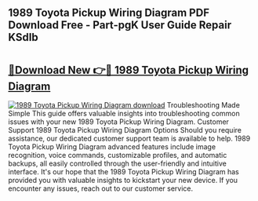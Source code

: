 ## 1989 Toyota Pickup Wiring Diagram PDF Download Free - Part-pgK User Guide Repair KSdIb

# <h2><a href="http://dfmpaaq.blite.top/?on=1989+Toyota+Pickup+Wiring+Diagram">🔗Download New 👉🔴 1989 Toyota Pickup Wiring Diagram</a></h2>

[![1989 Toyota Pickup Wiring Diagram download](https://i.imgur.com/lujVjoI.png)](http://dfmpaaq.blite.top/?on=1989+Toyota+Pickup+Wiring+Diagram)
Troubleshooting Made Simple This guide offers valuable insights into troubleshooting common issues with your new 1989 Toyota Pickup Wiring Diagram. Customer Support 1989 Toyota Pickup Wiring Diagram Options Should you require assistance, our dedicated customer support team is available to help. 1989 Toyota Pickup Wiring Diagram advanced features include image recognition, voice commands, customizable profiles, and automatic backups, all easily controlled through the user-friendly and intuitive interface. It's our hope that the 1989 Toyota Pickup Wiring Diagram has provided you with valuable insights to kickstart your new device. If you encounter any issues, reach out to our customer service.
